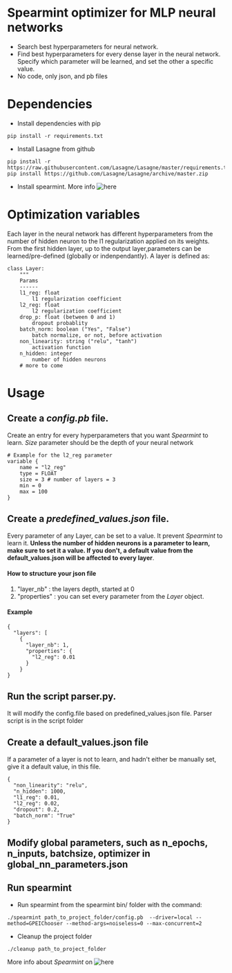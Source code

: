 # Spearmint optimizer for MLP neural networks
* Search best hyperparameters for neural network.
* Find best hyperparameters for every dense layer in the neural network. Specify which parameter will be learned, and set the other a specific value.
* No code, only json, and pb files

# Dependencies
* Install dependencies with pip
```{bash}
pip install -r requirements.txt
```
* Install Lasagne from github 
```{bash}
pip install -r https://raw.githubusercontent.com/Lasagne/Lasagne/master/requirements.txt
pip install https://github.com/Lasagne/Lasagne/archive/master.zip
```
* Install spearmint. More info ![here](https://github.com/JasperSnoek/spearmint)

# Optimization variables
Each layer in the neural network has different hyperparameters from the number of hidden neuron to the l1 regularization applied on its weights.  
From the first hidden layer, up to the output layer,parameters can be learned/pre-defined (globally or indenpendantly). A layer is defined as:
```
class Layer:
	"""
	Params
	------	
	l1_reg: float
		l1 regularization coefficient	
	l2_reg: float
		l2 regularization coefficient
	drop_p: float (between 0 and 1)
		dropout probablity
	batch_norm: boolean ("Yes", "False")
		batch normalize, or not, before activation
	non_linearity: string ("relu", "tanh")
		activation function 
	n_hidden: integer
		number of hidden neurons
	# more to come
``` 

# Usage

## Create a _config.pb_ file. 
Create an entry for every hyperparameters that you want _Spearmint_ to learn. _Size_ parameter should be the depth of your neural network

```{python}
# Example for the l2_reg parameter
variable {
    name = "l2_reg" 
    type = FLOAT
    size = 3 # number of layers = 3
    min = 0
    max = 100
}
```

## Create a _predefined_values.json_ file.
Every parameter of any Layer, can be set to a value. It prevent _Spearmint_ to learn it. __Unless the number of hidden neurons is a parameter to learn, make sure to set it a value. If you don't, a default value from the default_values.json will be affected to every layer__.  

#### How to structure your json file
1. "layer_nb" : the layers depth, started at 0
2. "properties" : you can set every parameter from the _Layer_ object.

#### Example
```{json}
{
  "layers": [
    {
      "layer_nb": 1,
      "properties": {
        "l2_reg": 0.01
      }
    }
}
```

## Run the script __parser.py__. 
It will modify the config.file based on predefined_values.json file. Parser script is in the script folder

## Create a __default_values.json file__
If a parameter of a layer is not to learn, and hadn't either be manually set, give it a default value, in this file.
```{json}
{
  "non_linearity": "relu",
  "n_hidden": 1000,
  "l1_reg": 0.01,
  "l2_reg": 0.02,
  "dropout": 0.2,
  "batch_norm": "True"
}
```

## Modify global parameters, such as n_epochs, n_inputs, batchsize, optimizer in __global_nn_parameters.json__

## Run spearmint
* Run spearmint from the spearmint bin/ folder with the command:
```{bash}
./spearmint path_to_project_folder/config.pb  --driver=local --method=GPEIChooser --method-args=noiseless=0 --max-concurrent=2
```
* Cleanup the project folder
```{bash}
./cleanup path_to_project_folder
```
More info about _Spearmint_ on ![here](https://github.com/JasperSnoek/spearmint)




